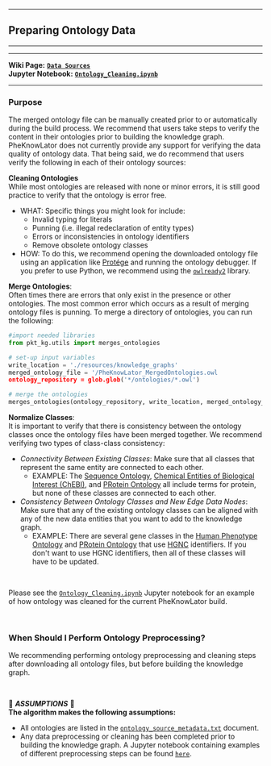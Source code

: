 ***
## Preparing Ontology Data 
***
***

**Wiki Page:** **[`Data Sources`](https://github.com/callahantiff/PheKnowLator/wiki/v2-Data-Sources#ontologies)**  
**Jupyter Notebook:** **[`Ontology_Cleaning.ipynb`](https://github.com/callahantiff/PheKnowLator/blob/master/Ontology_Cleaning.ipynb)**   

___

### Purpose
The merged ontology file can be manually created prior to or automatically during the build process. We recommend that users take steps to verify the content in their ontologies prior to building the knowledge graph. PheKnowLator does not currently provide any support for verifying the data quality of ontology data. That being said, we do recommend that users verify the following in each of their ontology sources:  

**Cleaning Ontologies**  
While most ontologies are released with none or minor errors, it is still good practice to verify that the ontology is error free.  
- WHAT: Specific things you might look for include:  
  - Invalid typing for literals  
  - Punning (i.e. illegal redeclaration of entity types)  
  - Errors or inconsistencies in ontology identifiers  
  - Remove obsolete ontology classes  
- HOW: To do this, we recommend opening the downloaded ontology file using an application like [Protége](https://protege.stanford.edu/) and running the ontology debugger. If you prefer to use Python, we recommend using the [`owlready2`](https://pypi.org/project/Owlready2/) library. 

**Merge Ontologies**:  
Often times there are errors that only exist in the presence or other ontologies. The most common error which occurs as a result of merging ontology files is punning. To merge a directory of ontologies, you can run the following:  

  ```python   
  #import needed libraries
  from pkt_kg.utils import merges_ontologies
  
  # set-up input variables
  write_location = './resources/knowledge_graphs'
  merged_ontology_file = '/PheKnowLator_MergedOntologies.owl
  ontology_repository = glob.glob('*/ontologies/*.owl')
  
  # merge the ontologies
  merges_ontologies(ontology_repository, write_location, merged_ontology_file)
  ```

**Normalize Classes**:  
It is important to verify that there is consistency between the ontology classes once the ontology files have been merged together. We recommend verifying two types of class-class consistency:  
- _Connectivity Between Existing Classes_: Make sure that all classes that represent the same entity are connected to each other.   
  - EXAMPLE: The [Sequence Ontology](http://www.sequenceontology.org/), [Chemical Entities of Biological Interest (ChEBI)](https://www.ebi.ac.uk/chebi), and [PRotein Ontology](https://proconsortium.org/) all include terms for protein, but none of these classes are connected to each other.  
- _Consistency Between Ontology Classes and New Edge Data Nodes_: Make sure that any of the existing ontology classes can be aligned with any of the new data entities that you want to add to the knowledge graph.   
  - EXAMPLE: There are several gene classes in the [Human Phenotype Ontology](https://hpo.jax.org/) and [PRotein Ontology](https://proconsortium.org/) that use [HGNC](https://www.genenames.org/) identifiers. If you don't want to use HGNC identifiers, then all of these classes will have to be updated.  

<br>

Please see the [`Ontology_Cleaning.ipynb`](https://github.com/callahantiff/PheKnowLator/blob/master/Ontology_Cleaning.ipynb) Jupyter notebook for an example of how ontology was cleaned for the current PheKnowLator build. 

<br>

### When Should I Perform Ontology Preprocessing?  
We recommending performing ontology preprocessing and cleaning steps after downloading all ontology files, but before building the knowledge graph.       

<br>

🛑 *<b>ASSUMPTIONS</b>* 🛑  
**The algorithm makes the following assumptions:**
- All ontologies are listed in the [`ontology_source_metadata.txt`](https://github.com/callahantiff/PheKnowLator/blob/master/resources/ontologies/ontology_source_metadata.txt) document.   
- Any data preprocessing or cleaning has been completed prior to building the knowledge graph. A Jupyter notebook containing examples of different preprocessing steps can be found [`here`](https://github.com/callahantiff/PheKnowLator/blob/master/Ontology_Cleaning.ipynb).  
